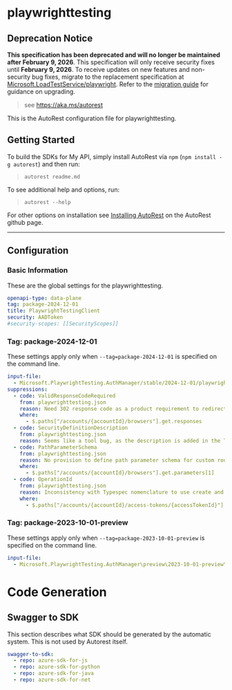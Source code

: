 # playwrighttesting

## Deprecation Notice

**This specification has been deprecated and will no longer be maintained after February 9, 2026**. This specification will only receive security fixes until **February 9, 2026**. To receive updates on new features and non-security bug fixes, migrate to the replacement specification at [Microsoft.LoadTestService/playwright](https://github.com/Azure/azure-rest-api-specs/tree/main/specification/loadtestservice/resource-manager/Microsoft.LoadTestService/playwright). Refer to the [migration guide](https://aka.ms/mpt/migration-guidance) for guidance on upgrading.

> see https://aka.ms/autorest

This is the AutoRest configuration file for playwrighttesting.

## Getting Started

To build the SDKs for My API, simply install AutoRest via `npm` (`npm install -g autorest`) and then run:

> `autorest readme.md`

To see additional help and options, run:

> `autorest --help`

For other options on installation see [Installing AutoRest](https://aka.ms/autorest/install) on the AutoRest github page.

---

## Configuration

### Basic Information

These are the global settings for the playwrighttesting.

```yaml
openapi-type: data-plane
tag: package-2024-12-01
title: PlaywrightTestingClient
security: AADToken
#security-scopes: [[SecurityScopes]]
```

### Tag: package-2024-12-01

These settings apply only when `--tag=package-2024-12-01` is specified on the command line.

```yaml $(tag) == 'package-2024-12-01'
input-file:
  - Microsoft.PlaywrightTesting.AuthManager/stable/2024-12-01/playwrighttesting.json
suppressions:
  - code: ValidResponseCodeRequired
    from: playwrighttesting.json
    reason: Need 302 response code as a product requirement to redirect the client for test execution on remote browsers provided by the service.
    where:
      - $.paths["/accounts/{accountId}/browsers"].get.responses
  - code: SecurityDefinitionDescription
    from: playwrighttesting.json
    reason: Seems like a tool bug, as the description is added in the TypeSpec already.
  - code: PathParameterSchema
    from: playwrighttesting.json
    reason: No provision to define path parameter schema for custom routes of rpc operations in Typespec.
    where:
      - $.paths["/accounts/{accountId}/browsers"].get.parameters[1]
  - code: OperationId
    from: playwrighttesting.json
    reason: Inconsistency with Typespec nomenclature to use create and replace for put while update is used for patch api.
    where:
      - $.paths["/accounts/{accountId}/access-tokens/{accessTokenId}"].put.operationId
```

### Tag: package-2023-10-01-preview

These settings apply only when `--tag=package-2023-10-01-preview` is specified on the command line.

```yaml $(tag) == 'package-2023-10-01-preview'
input-file:
  - Microsoft.PlaywrightTesting.AuthManager\preview\2023-10-01-preview\playwrighttesting.json
```

# Code Generation

## Swagger to SDK

This section describes what SDK should be generated by the automatic system.
This is not used by Autorest itself.

```yaml $(swagger-to-sdk)
swagger-to-sdk:
  - repo: azure-sdk-for-js
  - repo: azure-sdk-for-python
  - repo: azure-sdk-for-java
  - repo: azure-sdk-for-net
```
